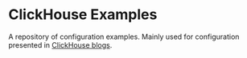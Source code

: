 # ClickHouse Examples

A repository of configuration examples. Mainly used for configuration presented in [ClickHouse blogs](clickhouse.com/blog).